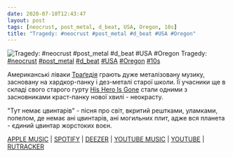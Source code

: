 ```yaml
---
date: 2020-07-10T12:43:47
layout: post
tags: [neocrust, post_metal, d_beat, USA, Oregon, 10s]
title: "Tragedy: #neocrust #post_metal #d_beat #USA #Oregon"
---
```

![Tragedy: #neocrust #post_metal #d_beat #USA #Oregon](/assets/photos/photo_1020@10-07-2020_12-43-47.jpg)
Tragedy: [#neocrust](/tags/#neocrust) [#post_metal](/tags/#post_metal) [#d_beat](/tags/#d_beat) [#USA](/tags/#USA) [#Oregon](/tags/#Oregon) [#10s](/tags/#10s)

Американські ліваки [Траґедія](https://t.me/vast_space_unexplored/2946) грають дуже металізовану музику, засновану на хардкор-панку і дез-металі старої школи. Її учасники ще в складі свого старого гурту [His Hero Is Gone](https://t.me/vast_space_unexplored/2781) стали одними з засновниками краст-панку нової хвилі - неокрасту.

&quot;Тут немає цвинтарів&quot; - пісня про світ, вкритий рештками, уламками, попелом, де немає ані цвинтарів, ані могильних плит, адже вся планета - єдиний цвинтар жорстоких воєн.

[APPLE MUSIC](https://itunes.apple.com/au/album/darker-days-ahead/524089425) | [SPOTIFY](https://open.spotify.com/album/1g1vVFwvUYI10vl8xI8QtH) | [DEEZER](https://www.deezer.com/album/2651041?utm_source=deezer&amp;utm_content=album-2651041&amp;utm_term=1601611822_1594374130&amp;utm_medium=web) | [YOUTUBE MUSIC](https://music.youtube.com/playlist?list=OLAK5uy_nL63oeZadhShkj-HG9DwoGrq6whFXC6so) | [YOUTUBE](https://www.youtube.com/playlist?list=OLAK5uy_lkN4fb6stn8Cxp7VAN7KFlIf2eclsu1dU) | [RUTRACKER](https://rutracker.org/forum/viewtopic.php?t=4048721)